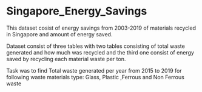 # Singapore_Energy_Savings
This dataset cosist of energy savings from 2003-2019 of materials recycled in Singapore and amount of energy saved.

Dataset consist of three tables with two tables consisting of total waste generated and how much was recycled and the third one consist of energy saved by recycling each material waste per ton.

Task was to find Total waste generated per year from 2015 to 2019 for following waste materials type: Glass, Plastic ,Ferrous and Non Ferrous waste
